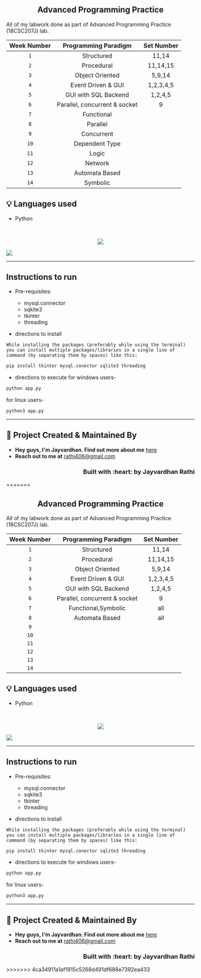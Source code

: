 <h2 align="center">Advanced Programming Practice</h2>

All of my labwork done as part of Advanced Programming Practice (18CSC207J) lab.

| Week Number | Programming Paradigm |Set Number|
|:------------:|:--------------------:|:--:|
| `1` | Structured |11,14|  
| `2` | Procedural |11,14,15| 
| `3` | Object Oriented |5,9,14|
| `4` |  Event Driven & GUI |1,2,3,4,5|
| `5` | GUI with SQL Backend |1,2,4,5|
| `6` | Parallel, concurrent & socket|9|
| `7` | Functional | |
| `8` | Parallel | |
| `9` | Concurrent| |
| `10`| Dependent Type| |
| `11`| Logic| |
| `12`| Network| |
| `13`| Automata Based| |
| `14`| Symbolic| |


## :bulb: Languages used

- Python

<br>
<p align="center"><img src="https://img.shields.io/badge/Contributors-black?logo=github&style=for-the-badge" />
<p>
  <a href="https://github.com/ComputerScientist-01/Advanced-Programming-Practice/graphs/contributors">
    <img src="https://contrib.rocks/image?repo=ComputerScientist-01/Advanced-Programming-Practice" />
  </a>
</p>

---

## Instructions to run

- Pre-requisites:
    - mysql.connector
    - sqkite3
    - tkinter
    - threading

- directions to install 
```
While installing the packages (preferably while using the terminal) you can install multiple packages/libraries in a single line of command (by separating them by spaces) like this:
```
```bash
pip install tkinter mysql.conector sqlite3 threading
```

- directions to execute
for windows users-
```bash
python app.py
```
for linux users-
```bash
python3 app.py
```

---


<!-- CONTACT --> 
## :man: Project Created & Maintained By

- **Hey guys, I'm Jayvardhan. Find out more about me** [ here](https://linkedin.com/in/rathi406)  
- **Reach out to me at** [rathi406@gmail.com](rathi406@gmail.com)  


<h3 align="right">Built with :heart: by Jayvardhan Rathi</h3>
=======
<h2 align="center">Advanced Programming Practice</h2>

All of my labwork done as part of Advanced Programming Practice (18CSC207J) lab.

| Week Number | Programming Paradigm |Set Number|
|:------------:|:--------------------:|:--:|
| `1` | Structured |11,14|  
| `2` | Procedural |11,14,15| 
| `3` | Object Oriented |5,9,14|
| `4` |  Event Driven & GUI |1,2,3,4,5|
| `5` | GUI with SQL Backend |1,2,4,5|
| `6` | Parallel, concurrent & socket|9|
| `7` | Functional,Symbolic | all |
| `8` | Automata Based | all |
| `9` | | |
| `10`| | |
| `11`|  |
| `12`| | |
| `13`| | |
| `14`| | |


## :bulb: Languages used

- Python

<br>
<p align="center"><img src="https://img.shields.io/badge/Contributors-black?logo=github&style=for-the-badge" />
<p>
  <a href="https://github.com/ComputerScientist-01/Advanced-Programming-Practice/graphs/contributors">
    <img src="https://contrib.rocks/image?repo=ComputerScientist-01/Advanced-Programming-Practice" />
  </a>
</p>

---

## Instructions to run

- Pre-requisites:
    - mysql.connector
    - sqkite3
    - tkinter
    - threading

- directions to install 
```
While installing the packages (preferably while using the terminal) you can install multiple packages/libraries in a single line of command (by separating them by spaces) like this:
```
```bash
pip install tkinter mysql.conector sqlite3 threading
```

- directions to execute
for windows users-
```bash
python app.py
```
for linux users-
```bash
python3 app.py
```

---


<!-- CONTACT --> 
## :man: Project Created & Maintained By

- **Hey guys, I'm Jayvardhan. Find out more about me** [ here](https://linkedin.com/in/rathi406)  
- **Reach out to me at** [rathi406@gmail.com](rathi406@gmail.com)  


<h3 align="right">Built with :heart: by Jayvardhan Rathi</h3>
>>>>>>> 4ca34911a1af1915c5268d491df688e7392ea433
